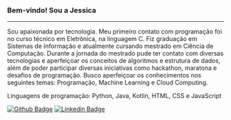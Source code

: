 ### Bem-vindo! Sou a Jessica
-----
Sou apaixonada por tecnologia. Meu primeiro contato com programação foi no curso técnico em Eletrônica, na linguagem C. Fiz graduação em Sistemas de Informação e atualmente cursando mestrado em Ciência de Computação. Durante a jornada do mestrado pude ter contato com diversas tecnologias e aperfeiçoar os conceitos de algoritmos e estrutura de dados, além de poder participar diversas iniciativas como hackathon, maratona e desafios de programação. Busco aperfeiçoar os conhecimentos nos seguintes temas: Programação, Machine Learning e Cloud Computing.

Linguagens de programação: Python, Java, Kotlin, HTML, CSS e JavaScript

[![Github Badge](https://img.shields.io/badge/-Github-000?style=flat-square&logo=Github&logoColor=white&link=https://github.com/jessicacosta07)](https://github.com/jessicacosta07)
[![Linkedin Badge](https://img.shields.io/badge/-LinkedIn-blue?style=flat-square&logo=Linkedin&logoColor=white&link=https:https://www.linkedin.com/in/jessicosta94/)](https://www.linkedin.com/in/jessicosta94/)




